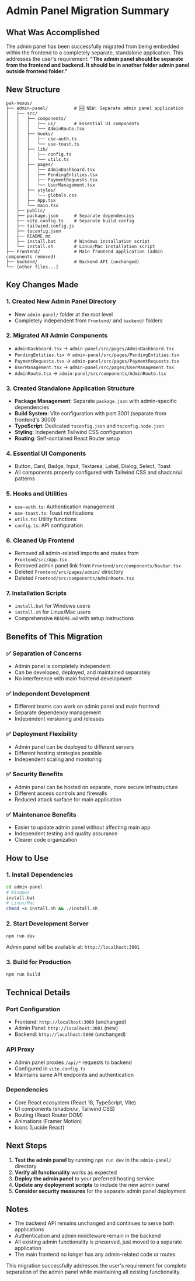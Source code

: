 # Admin Panel Migration Summary

## What Was Accomplished

The admin panel has been successfully migrated from being embedded within the frontend to a completely separate, standalone application. This addresses the user's requirement: **"The admin panel should be separate from the frontend and backend. It should be in another folder admin panel outside frontend folder."**

## New Structure

```
pak-nexus/
├── admin-panel/          # 🆕 NEW: Separate admin panel application
│   ├── src/
│   │   ├── components/
│   │   │   ├── ui/       # Essential UI components
│   │   │   └── AdminRoute.tsx
│   │   ├── hooks/
│   │   │   ├── use-auth.ts
│   │   │   └── use-toast.ts
│   │   ├── lib/
│   │   │   ├── config.ts
│   │   │   └── utils.ts
│   │   ├── pages/
│   │   │   ├── AdminDashboard.tsx
│   │   │   ├── PendingEntities.tsx
│   │   │   ├── PaymentRequests.tsx
│   │   │   └── UserManagement.tsx
│   │   ├── styles/
│   │   │   └── globals.css
│   │   ├── App.tsx
│   │   └── main.tsx
│   ├── public/
│   ├── package.json      # Separate dependencies
│   ├── vite.config.ts    # Separate build config
│   ├── tailwind.config.js
│   ├── tsconfig.json
│   ├── README.md
│   ├── install.bat       # Windows installation script
│   └── install.sh        # Linux/Mac installation script
├── Frontend/             # Main frontend application (admin components removed)
├── backend/              # Backend API (unchanged)
└── [other files...]
```

## Key Changes Made

### 1. **Created New Admin Panel Directory**
- New `admin-panel/` folder at the root level
- Completely independent from `Frontend/` and `backend/` folders

### 2. **Migrated All Admin Components**
- `AdminDashboard.tsx` → `admin-panel/src/pages/AdminDashboard.tsx`
- `PendingEntities.tsx` → `admin-panel/src/pages/PendingEntities.tsx`
- `PaymentRequests.tsx` → `admin-panel/src/pages/PaymentRequests.tsx`
- `UserManagement.tsx` → `admin-panel/src/pages/UserManagement.tsx`
- `AdminRoute.tsx` → `admin-panel/src/components/AdminRoute.tsx`

### 3. **Created Standalone Application Structure**
- **Package Management**: Separate `package.json` with admin-specific dependencies
- **Build System**: Vite configuration with port 3001 (separate from frontend's 3000)
- **TypeScript**: Dedicated `tsconfig.json` and `tsconfig.node.json`
- **Styling**: Independent Tailwind CSS configuration
- **Routing**: Self-contained React Router setup

### 4. **Essential UI Components**
- Button, Card, Badge, Input, Textarea, Label, Dialog, Select, Toast
- All components properly configured with Tailwind CSS and shadcn/ui patterns

### 5. **Hooks and Utilities**
- `use-auth.ts`: Authentication management
- `use-toast.ts`: Toast notifications
- `utils.ts`: Utility functions
- `config.ts`: API configuration

### 6. **Cleaned Up Frontend**
- Removed all admin-related imports and routes from `Frontend/src/App.tsx`
- Removed admin panel link from `Frontend/src/components/Navbar.tsx`
- Deleted `Frontend/src/pages/admin/` directory
- Deleted `Frontend/src/components/AdminRoute.tsx`

### 7. **Installation Scripts**
- `install.bat` for Windows users
- `install.sh` for Linux/Mac users
- Comprehensive `README.md` with setup instructions

## Benefits of This Migration

### ✅ **Separation of Concerns**
- Admin panel is completely independent
- Can be developed, deployed, and maintained separately
- No interference with main frontend development

### ✅ **Independent Development**
- Different teams can work on admin panel and main frontend
- Separate dependency management
- Independent versioning and releases

### ✅ **Deployment Flexibility**
- Admin panel can be deployed to different servers
- Different hosting strategies possible
- Independent scaling and monitoring

### ✅ **Security Benefits**
- Admin panel can be hosted on separate, more secure infrastructure
- Different access controls and firewalls
- Reduced attack surface for main application

### ✅ **Maintenance Benefits**
- Easier to update admin panel without affecting main app
- Independent testing and quality assurance
- Clearer code organization

## How to Use

### 1. **Install Dependencies**
```bash
cd admin-panel
# Windows
install.bat
# Linux/Mac
chmod +x install.sh && ./install.sh
```

### 2. **Start Development Server**
```bash
npm run dev
```
Admin panel will be available at: `http://localhost:3001`

### 3. **Build for Production**
```bash
npm run build
```

## Technical Details

### **Port Configuration**
- Frontend: `http://localhost:3000` (unchanged)
- Admin Panel: `http://localhost:3001` (new)
- Backend: `http://localhost:5000` (unchanged)

### **API Proxy**
- Admin panel proxies `/api/*` requests to backend
- Configured in `vite.config.ts`
- Maintains same API endpoints and authentication

### **Dependencies**
- Core React ecosystem (React 18, TypeScript, Vite)
- UI components (shadcn/ui, Tailwind CSS)
- Routing (React Router DOM)
- Animations (Framer Motion)
- Icons (Lucide React)

## Next Steps

1. **Test the admin panel** by running `npm run dev` in the `admin-panel/` directory
2. **Verify all functionality** works as expected
3. **Deploy the admin panel** to your preferred hosting service
4. **Update any deployment scripts** to include the new admin panel
5. **Consider security measures** for the separate admin panel deployment

## Notes

- The backend API remains unchanged and continues to serve both applications
- Authentication and admin middleware remain in the backend
- All existing admin functionality is preserved, just moved to a separate application
- The main frontend no longer has any admin-related code or routes

This migration successfully addresses the user's requirement for complete separation of the admin panel while maintaining all existing functionality.
